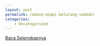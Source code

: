 ```yaml
---
layout: post
permalink: /makna-mimpi-belalang-sembah/
categories:
    - Uncategorized
---
```


[Baca Selengkapnya](/07)